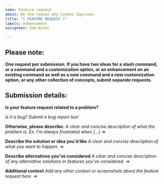 ```yaml
---
name: Feature request
about: Be the reason why Cosmos improves.
title: "[ FEATURE REQUEST ]"
labels: enhancement
assignees: Sam-Aster

---
```


## Please note:
**One request per submission. If you have two ideas for a slash command, or a command and a customization option, or an enhancement on an existing command as well as a new command and a new customization option, or any other collection of concepts, submit separate requests.**

## Submission details:
**Is your feature request related to a problem?**

*Is it a bug? Submit a bug report too!*

**Otherwise, please describe.**
*A clear and concise description of what the problem is. Ex. I'm always frustrated when [...]*
=> 

**Describe the solution or idea you'd like**
*A clear and concise description of what you want to happen.*
=> 

**Describe alternatives you've considered**
*A clear and concise description of any alternative solutions or features you've considered.*
=> 

**Additional context**
*Add any other context or screenshots about the feature request here.*
=>
